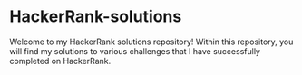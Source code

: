# HackerRank-solutions
Welcome to my HackerRank solutions repository! Within this repository, you will find my solutions to various challenges that I have successfully completed on HackerRank.

